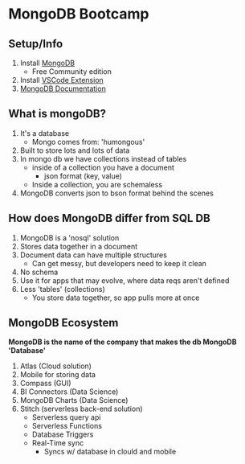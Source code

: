 # MongoDB Bootcamp

## Setup/Info

1. Install [MongoDB](https://www.mongodb.com/try/download/community)
    - Free Community edition
1. Install [VSCode Extension](https://docs.mongodb.com/mongodb-vscode/)
1. [MongoDB Documentation](https://docs.mongodb.com/)

## What is mongoDB?

1. It's a database
    - Mongo comes from: 'humongous'
1. Built to store lots and lots of data
1. In mongo db we have collections instead of tables
    - inside of a collection you have a document
        - json format (key, value)
    - Inside a collection, you are schemaless
1. MongoDB converts json to bson format behind the scenes

## How does MongoDB differ from SQL DB

1. MongoDB is a 'nosql' solution
1. Stores data together in a document
1. Document data can have multiple structures
    - Can get messy, but developers need to keep it clean
1. No schema
1. Use it for apps that may evolve, where data reqs aren't defined
1. Less 'tables' (collections)
    - You store data together, so app pulls more at once

## MongoDB Ecosystem

**MongoDB is the name of the company that makes the db MongoDB 'Database'**

1. Atlas (Cloud solution)
1. Mobile for storing data
1. Compass (GUI)
1. BI Connectors (Data Science)
1. MongoDB Charts (Data Science)
1. Stitch (serverless back-end solution)
    - Serverless query api
    - Serverless Functions
    - Database Triggers
    - Real-Time sync
        - Syncs w/ database in clould and mobile
